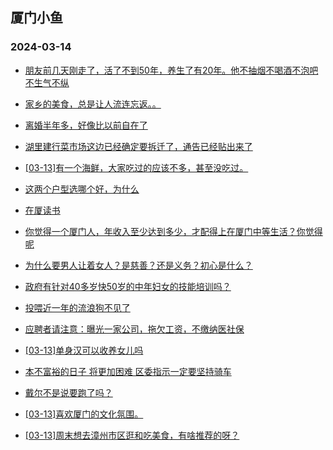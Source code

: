 ## 厦门小鱼 
### 2024-03-14

+ [朋友前几天刚走了，活了不到50年，养生了有20年。他不抽烟不喝酒不泡吧不生气不纵](http://bbs.xmfish.com/read-htm-tid-18159746.html)

+ [家乡的美食，总是让人流连忘返。。](http://bbs.xmfish.com/read-htm-tid-18159748.html)

+ [离婚半年多，好像比以前自在了](http://bbs.xmfish.com/read-htm-tid-18159850.html)

+ [湖里建行菜市场这边已经确定要拆迁了，通告已经贴出来了](http://bbs.xmfish.com/read-htm-tid-18159884.html)

+ [[03-13]有一个海鲜，大家吃过的应该不多，甚至没吃过。](http://bbs.xmfish.com/read-htm-tid-18159876.html)

+ [这两个户型选哪个好，为什么](http://bbs.xmfish.com/read-htm-tid-18159892.html)

+ [在厦读书](http://bbs.xmfish.com/read-htm-tid-18159745.html)

+ [你觉得一个厦门人，年收入至少达到多少，才配得上在厦门中等生活？你觉得呢](http://bbs.xmfish.com/read-htm-tid-18159900.html)

+ [为什么要男人让着女人？是慈善？还是义务？初心是什么？](http://bbs.xmfish.com/read-htm-tid-18159811.html)

+ [政府有针对40多岁快50岁的中年妇女的技能培训吗？](http://bbs.xmfish.com/read-htm-tid-18159916.html)

+ [投喂近一年的流浪狗不见了](http://bbs.xmfish.com/read-htm-tid-18159854.html)

+ [应聘者请注意：曝光一家公司，拖欠工资，不缴纳医社保](http://bbs.xmfish.com/read-htm-tid-18159851.html)

+ [[03-13]单身汉可以收养女儿吗](http://bbs.xmfish.com/read-htm-tid-18159964.html)

+ [本不富裕的日子 将更加困难 区委指示一定要坚持骑车](http://bbs.xmfish.com/read-htm-tid-18159927.html)

+ [戴尔不是说要跑了吗？](http://bbs.xmfish.com/read-htm-tid-18160010.html)

+ [[03-13]喜欢厦门的文化氛围。](http://bbs.xmfish.com/read-htm-tid-18159940.html)

+ [[03-13]周末想去漳州市区逛和吃美食，有啥推荐的呀？](http://bbs.xmfish.com/read-htm-tid-18159992.html)

